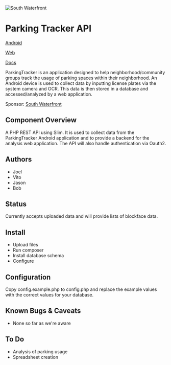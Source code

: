 ![South Waterfront](http://www.southwaterfront.com/images/swcr-logo.png)

# Parking Tracker API

[Android](https://github.com/WSUV-CS420-Team4/ParkingTracker)

[Web](https://github.com/WSUV-CS420-Team4/ParkingTrackerWeb)

[Docs](https://github.com/WSUV-CS420-Team4/ParkingTrackerDocs)

ParkingTracker is an application designed to help neighborhood/community groups track the usage of parking spaces
within their neighborhood. An Android device is used to collect data by inputting license plates via the system camera
and OCR. This data is then stored in a database and accessed/analyzed by a web application.

Sponsor: [South Waterfront](http://www.southwaterfront.com/)

## Component Overview

A PHP REST API using Slim. It is used to collect data from the ParkingTracker Android application and to provide
a backend for the analysis web application. The API will also handle authentication via Oauth2.

## Authors

- Joel
- Vito
- Jason
- Bob

## Status

Currently accepts uploaded data and will provide lists of blockface data.

## Install

- Upload files
- Run composer
- Install database schema
- Configure

## Configuration

Copy config.example.php to config.php and replace the example values with the correct values for your database.

## Known Bugs & Caveats

- None so far as we're aware

## To Do

- Analysis of parking usage
- Spreadsheet creation
